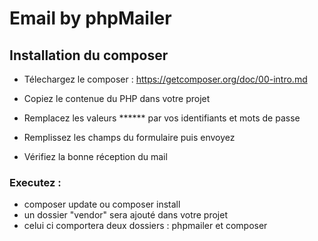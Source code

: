 # Email by phpMailer

## Installation du composer
- Télechargez le composer : 
https://getcomposer.org/doc/00-intro.md

- Copiez le contenue du PHP dans votre projet 
- Remplacez les valeurs ****** par vos identifiants et mots de passe
- Remplissez les champs du formulaire puis envoyez
- Vérifiez la bonne réception du mail

### Executez : 
- composer update ou composer install
- un dossier "vendor" sera ajouté dans votre projet 
- celui ci comportera deux dossiers : phpmailer et composer